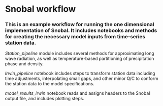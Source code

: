 # Snobal workflow

### This is an example workflow for running the one dimensional implementation of Snobal. It includes notebooks and methods for creating the necessary model inputs from time-series station data.

_Station_pipeline_ module includes several methods for approximating long wave radiation, as well as temperature-based partitioning of precipitation phase and density.

_Irwin_pipeline_ notebook includes steps to transform station data including time adjustments, interpolating small gaps, and other minor Q/C to conform the station data to the model specifications.

_model_results_Irwin_ notebook reads and assigns headers to the Snobal output file, and includes plotting steps.
